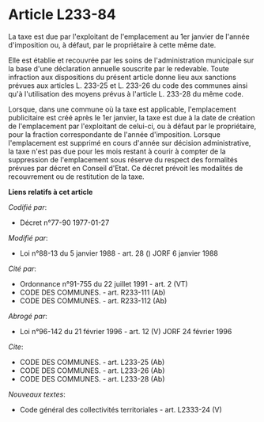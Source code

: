 # Article L233-84

La taxe est due par l'exploitant de l'emplacement au 1er janvier de l'année d'imposition ou, à défaut, par le propriétaire à
cette même date.

Elle est établie et recouvrée par les soins de l'administration municipale sur la base d'une déclaration annuelle souscrite
par le redevable. Toute infraction aux dispositions du présent article donne lieu aux sanctions prévues aux articles L.
233-25 et L. 233-26 du code des communes ainsi qu'à l'utilisation des moyens prévus à l'article L. 233-28 du même code.

Lorsque, dans une commune où la taxe est applicable, l'emplacement publicitaire est créé après le 1er janvier, la taxe est
due à la date de création de l'emplacement par l'exploitant de celui-ci, ou à défaut par le propriétaire, pour la fraction
correspondante de l'année d'imposition. Lorsque l'emplacement est supprimé en cours d'année sur décision administrative, la
taxe n'est pas due pour les mois restant à courir à compter de la suppression de l'emplacement sous réserve du respect des
formalités prévues par décret en Conseil d'Etat. Ce décret prévoit les modalités de recouvrement ou de restitution de la
taxe.

**Liens relatifs à cet article**

_Codifié par_:

  - Décret n°77-90 1977-01-27

_Modifié par_:

  - Loi n°88-13 du 5 janvier 1988 - art. 28 () JORF 6 janvier 1988

_Cité par_:

  - Ordonnance n°91-755 du 22 juillet 1991 - art. 2 (VT)
  - CODE DES COMMUNES. - art. R233-111 (Ab)
  - CODE DES COMMUNES. - art. R233-112 (Ab)

_Abrogé par_:

  - Loi n°96-142 du 21 février 1996 - art. 12 (V) JORF 24 février 1996

_Cite_:

  - CODE DES COMMUNES. - art. L233-25 (Ab)
  - CODE DES COMMUNES. - art. L233-26 (Ab)
  - CODE DES COMMUNES. - art. L233-28 (Ab)

_Nouveaux textes_:

  - Code général des collectivités territoriales - art. L2333-24 (V)
